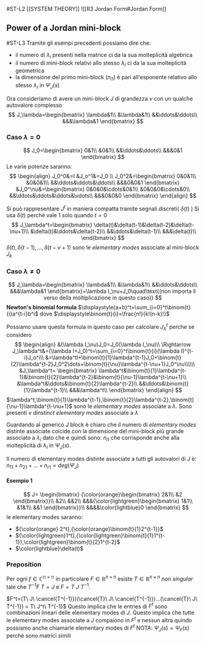 #ST-L2
[[SYSTEM THEORY]]
![[R3 Jordan Form#Jordan Form]]

## Power of a Jordan mini-block
#ST-L3
Tramite gli esempi precedenti possiamo dire che:
- il numero di $\lambda_i$ presenti nella matrice ci da la sua molteplicità algebrica
- il numero di mini-block relativi allo stesso $\lambda_i$ ci da la sua molteplicità geometrica
- la dimensione del primo mini-block ($n_{i1}$) è pari all'esponente relativo allo stesso $\lambda_i$ in $\Psi_J(s)$

Ora consideriamo di avere un mini-block $J$  di grandezza $\nu$ con un qualche autovalore complesso
$$
J_\lambda=\begin{bmatrix}
\lambda&1\\
&\lambda&1\\
&&\ddots&\ddots\\
&&&\lambda&1
\end{bmatrix}
$$
### Caso $\lambda=0$ 
$$
J_0=\begin{bmatrix}
0&1\\
&0&1\\
&&\ddots&\ddots\\
&&&0&1
\end{bmatrix}
$$
Le varie potenze saranno:
$$
\begin{align}
J_0^0&=I   &J_o^1&=J_0 \\
J_0^2&=\begin{bmatrix}
0&0&1\\
&0&0&1\\
&&\ddots&\ddots&\ddots\\
&&&0&0&1
\end{bmatrix}
&J_0^\nu&=\begin{bmatrix}
0&0&0&\cdots&0&1\\
&0&0&0&\cdots&0\\
&&\ddots&\ddots&\ddots&\vdots\\
&&&0&0&0
\end{bmatrix}
\end{align}
$$

Si può rappresentare $J^t$ in maniera compatta tramite segnali discreti( $\delta(t)$ )
	Si usa $\delta(t)$ perchè vale 1 solo quando $t=0$
$$
J_\lambda^t=\begin{bmatrix}
\delta(t)&\delta(t-1)&\delta(t-2)&\delta(t-\nu+1)\\
&\delta(t)&\ddots&\delta(t-2)\\
&&\ddots&\delta(t-1)\\
&&&\delta(t)\\
\end{bmatrix}
$$
$\delta(t),\delta(t-1),...,\delta(t-\nu+1)$ sono le *elementary modes* associate al mini-block $J_k$

### Caso $\lambda\neq0$ 
$$
J_\lambda=\begin{bmatrix}
\lambda&1\\
&\lambda&1\\
&&\ddots&\ddots\\
&&&\lambda&1
\end{bmatrix}=\lambda I_\nu+J_0\quad\text{(non importa il verso della moltiplicazione in questo caso)}
$$
 **Newton's binomial formula**
 $\displaystyle(a+b)^t=\sum_{i=0}^t\binom{t}{i}a^{t-i}b^i$  dove $\displaystyle\binom{t}{i}=\frac{n!}{k!(n-k)!}$ 

Possiamo usare questa formula in questo caso per calcolare $J_\lambda^t$ perche se considero
$$
\begin{align}
&(\lambda I_\nu)J_0=J_0(\lambda I_\nu)\\
\Rightarrow J_\lambda^t&=(\lambda I+J_0)^t=\sum_{i=0}^t\binom{t}{i}(\lambda I)^{t-i}J_o^i\\
&=\lambda^tI+\binom{t}{1}\lambda^{t-1}J_0+\binom{t}{2}\lambda^{t-2}J_0^2\dots+\binom{t}{\nu}\lambda^{t-\nu+1}J_0^\nu\\\\\\
&J_\lambda^t=
\begin{bmatrix}
\lambda^t&\binom{t}{1}\lambda^{t-1}&\binom{t}{2}\lambda^{t-2}&\binom{t}{\nu-1}\lambda^{t-\nu+1}\\
&\lambda^t&\ddots&\binom{t}{2}\lambda^{t-2}\\
&&\ddots&\binom{t}{1}\lambda^{t-1}\\
&&&\lambda^t\\
\end{bmatrix}
\end{align}
$$
$\lambda^t,\binom{t}{1}\lambda^{t-1},\binom{t}{2}\lambda^{t-2},\binom{t}{\nu-1}\lambda^{t-\nu+1}$ sono le *elementary modes* associate a $\lambda$.
Sono presenti $\nu$ *dinstinct elementary modes* associate a $\lambda$ 


Guardando al generico $J$ block è chiaro che il numero di *elementary modes* distinte associate coicide con la dimensione del mini-block più grande associato a $\lambda_i$ dato che e quindi sono:
$n_{i1}$ che corrisponde anche alla molteplicità di $\lambda_i$ in $\Psi_J(s)$.

Il numero di elementary modes distinte associate a tutti gli autovalori di $J$ è: $n_{11}+n_{21}+...+n_{r1}=deg(\Psi_J)$ 

#### Esempio 1
$$
J=
\begin{bmatrix}
{\color{orange}\begin{bmatrix}
2&1\\
&2
\end{bmatrix}}\\
&2\\
&&2\\
&&&{\color{lightgreen}\begin{bmatrix}
1&1\\
&1&1\\
&&1
\end{bmatrix}}\\
&&&&\color{lightblue}0
\end{bmatrix}
$$
le elementary modes saranno:
- ${\color{orange} 2^t},{\color{orange}\binom{t}{1}2^{t-1}}$ 
- ${\color{lightgreen}1^t},{\color{lightgreen}\binom{t}{1}1^{t-1}},\color{lightgreen}\binom{t}{2}1^{t-2}$
- $\color{lightblue}\delta(t)$ 
### Preposition
Per ogni $f\in \mathbb{C^{n\times n}}$ in particolare $F\in \mathbb{R}^{n\times n}$ esiste $T\in \mathbb{R}^{n\times n}$  *non singular* tale che $T^{-1}F\ T=J$ e $F= T\ J\ T^{-1}$.

$F^t=(T\ J\ \cancel{T^{-1}})(\cancel{T}\ J\ \cancel{T^{-1}})...(\cancel{T}\ J\ T^{-1}) = T\ J^t\ T^{-1}$ 
Questo implica che le entries di $F^t$ sono combinazioni lineari delle elementary modes di $J$.
Questo implica che tutte le elementary modes associate a $J$ compaiono in $F^t$ e nessun altra quindo possiamo anche chiamarle elementary modes di $F^t$
NOTA: $\Psi_J(s)=\Psi_F(s)$ perchè sono matrici simili